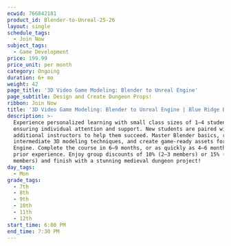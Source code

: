 ```yaml
---
ecwid: 766842181
product_id: Blender-to-Unreal-25-26
layout: single
schedule_tags:
  - Join Now
subject_tags:
  - Game Development
price: 199.99
price_unit: per month
category: Ongoing
duration: 6+ mo
weight: 42
page_title: '3D Video Game Modeling: Blender to Unreal Engine'
page_subtitle: Design and Create Dungeon Props!
ribbon: Join Now
title: '3D Video Game Modeling: Blender to Unreal Engine | Blue Ridge Boost'
description: >-
  Experience personalized learning with small class sizes of 1–4 students,
  ensuring individual attention and support. New students are paired with
  additional instructors to help them succeed. Master Blender basics, refine
  intermediate 3D modeling techniques, and create game-ready assets for Unreal
  Engine. Complete the course in 6–9 months, or as quickly as 4–6 months with
  prior experience. Enjoy group discounts of 10% (2–3 members) or 15% (4
  members) and finish with a stunning medieval dungeon project!
day_tags:
  - Mon
grade_tags:
  - 7th
  - 8th
  - 9th
  - 10th
  - 11th
  - 12th
start_time: 6:00 PM
end_time: 7:30 PM
---
```



